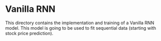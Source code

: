 # Vanilla RNN

This directory contains the implementation and training of a Vanilla RNN model. This model is going to be used to fit sequential data (starting with stock price prediction). 
